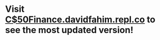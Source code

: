 # Visit [C$50Finance.davidfahim.repl.co](https://finance.davidfahim.repl.co/) to see the most updated version!